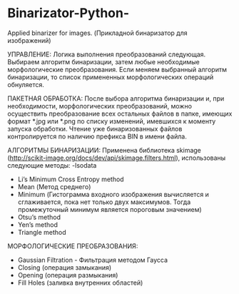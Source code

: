 # Binarizator-Python-
Applied binarizer for images. (Прикладной бинаризатор для изображений) 

УПРАВЛЕНИЕ: Логика выполнения преобразований следующая. Выбираем алгоритм бинаризации, затем любые необходимые морфологические преобразования. Если меняем выбранный алгоритм бинаризации, то список примененных морфологических операций обнуляется. 

ПАКЕТНАЯ ОБРАБОТКА: После выбора алгоритма бинаризации и, при необходимости, морфологических преобразований, можно осуществить преобразование всех остальных файлов в папке, имеющих формат *.jpg или *.png по списку изменений, имевшихся к моменту запуска обработки. Чтение уже бинаризованных файлов контролируется по наличию префикса BIN в имени файла. 

АЛГОРИТМЫ БИНАРИЗАЦИИ: Применена библиотека skimage (http://scikit-image.org/docs/dev/api/skimage.filters.html), использованы следующие методы:
-Isodata
- Li’s Minimum Cross Entropy method
- Mean (Метод среднего)
- Minimum (Гистограмма входного изображения вычисляется и сглаживается, пока нет только двух максимумов. Тогда промежуточный минимум является пороговым значением)
-  Otsu’s method
-  Yen’s method
- Triangle method

МОРФОЛОГИЧЕСКИЕ ПРЕОБРАЗОВАНИЯ: 
- Gaussian Filtration - Фильтрация методом Гаусса
- Closing (операция замыкания)
- Opening (операция размыкания)
- Fill Holes (заливка внутренних областей)
